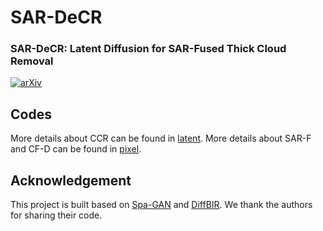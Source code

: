 # SAR-DeCR
### SAR-DeCR: Latent Diffusion for SAR-Fused Thick Cloud Removal
[![arXiv](https://img.shields.io/badge/arXiv-Paper-blue.svg)](https://export.arxiv.org/abs/2403.11870)<br>

## Codes

More details about CCR can be found in [latent](https://github.com/hshhhhhh123/SAR-DeCR/tree/main/latent).
More details about SAR-F and CF-D can be found in [pixel](https://github.com/hshhhhhh123/SAR-DeCR/tree/main/pixel).

## Acknowledgement

This project is built based on [Spa-GAN](https://github.com/Penn000/SpA-GAN_for_cloud_removal) and [DiffBIR](https://github.com/XPixelGroup/DiffBIR). We thank the authors for sharing their code.
